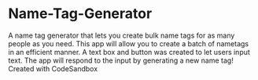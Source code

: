 # Name-Tag-Generator
A name tag generator that lets you create bulk name tags for as many people as you need.
This app will allow you to create a batch of nametags in an efficient manner.
A text box and button was created to let users input text. 
The app will respond to the input by generating a new name tag!
Created with CodeSandbox

